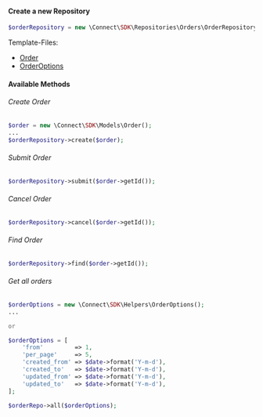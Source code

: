 #### Create a new Repository
```php
$orderRepository = new \Connect\SDK\Repositories\Orders\OrderRepository($client);
```
Template-Files:
- [Order][Order]
- [OrderOptions][OrderOptions]
#### Available Methods

###### Create Order

```php
$order = new \Connect\SDK\Models\Order();
...
$orderRepository->create($order);
```

###### Submit Order

```php
$orderRepository->submit($order->getId());
```

###### Cancel Order

```php
$orderRepository->cancel($order->getId());
```

###### Find Order

```php
$orderRepository->find($order->getId());
```

###### Get all orders

```php
$orderOptions = new \Connect\SDK\Helpers\OrderOptions();
...

or

$orderOptions = [
    'from'         => 1,
    'per_page'     => 5,
    'created_from' => $date->format('Y-m-d'),
    'created_to'   => $date->format('Y-m-d'),
    'updated_from' => $date->format('Y-m-d'),
    'updated_to'   => $date->format('Y-m-d'),
];

$orderRepo->all($orderOptions);
```


[Order]: ../Models/Order.md
[OrderOptions]: ../Helpers/OrderOptions.md


